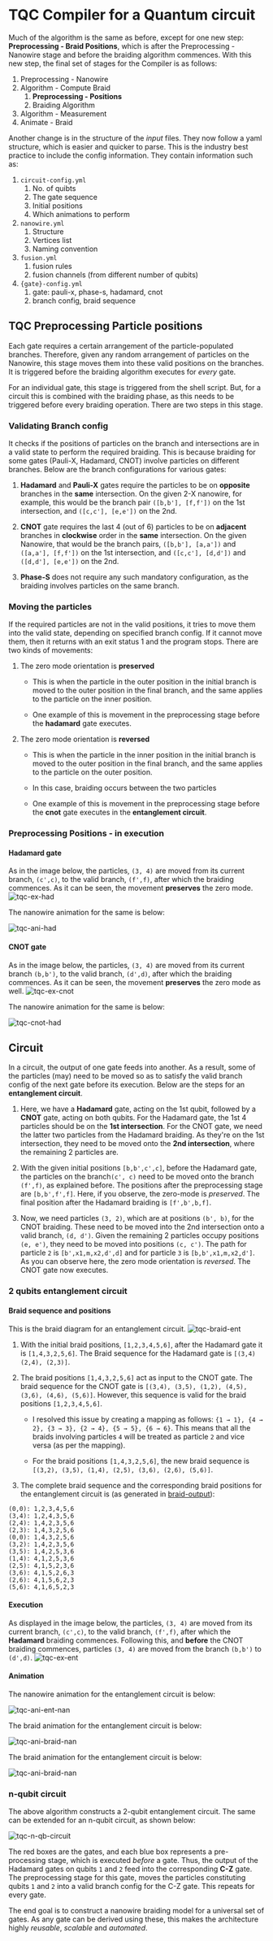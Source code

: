 # TQC Compiler for a Quantum circuit

Much of the algorithm is the same as before, except for one new step: **Preprocessing - Braid Positions**, which is after the Preprocessing - Nanowire stage and before the braiding algorithm commences. With this new step, the final set of stages for the Compiler is as follows:
1. Preprocessing - Nanowire
1. Algorithm - Compute Braid
    1. **Preprocessing - Positions**
    1. Braiding Algorithm
1. Algorithm - Measurement
1. Animate - Braid

Another change is in the structure of the _input_ files. They now follow a yaml structure, which is easier and quicker to parse. This is the industry best practice to include the config information. They contain information such as:
1. `circuit-config.yml`
    1. No. of quibts
    1. The gate sequence
    1. Initial positions
    1. Which animations to perform
1. `nanowire.yml`
    1. Structure
    1. Vertices list
    1. Naming convention
1. `fusion.yml`
    1. fusion rules
    1. fusion channels (from different number of qubits)
1. `{gate}-config.yml`
    1. gate: pauli-x, phase-s, hadamard, cnot
    1. branch config, braid sequence

## TQC Preprocessing Particle positions

Each gate requires a certain arrangement of the particle-populated branches. Therefore, given any random arrangement of particles on the Nanowire, this stage moves them into these valid positions on the branches. It is triggered before the braiding algorithm executes for _every_ gate.

For an individual gate, this stage is triggered from the shell script. But, for a circuit this is combined with the braiding phase, as this needs to be triggered before every braiding operation. There are two steps in this stage.

### Validating Branch config

It checks if the positions of particles on the branch and intersections are in a valid state to perform the required braiding. This is because braiding for some gates (Pauli-X, Hadamard, CNOT) involve particles on different branches. Below are the branch configurations for various gates:

1. **Hadamard** and **Pauli-X** gates require the particles to be on **opposite** branches in the **same** intersection. On the given 2-X nanowire, for example, this would be the branch pair `([b,b'], [f,f'])` on the 1st intersection, and `([c,c'], [e,e'])` on the 2nd.

1. **CNOT** gate requires the last 4 (out of 6) particles to be on **adjacent** branches in **clockwise** order in the **same** intersection. On the given Nanowire, that would be the branch pairs, `([b,b'], [a,a'])` and `([a,a'], [f,f'])` on the 1st intersection, and `([c,c'], [d,d'])` and `([d,d'], [e,e'])` on the 2nd.

1. **Phase-S** does not require any such mandatory configuration, as the braiding involves particles on the same branch.

### Moving the particles

If the required particles are not in the valid positions, it tries to move them into the valid state, depending on specified branch config. If it cannot move them, then it returns with an exit status 1 and the program stops. There are two kinds of movements:

1. The zero mode orientation is **preserved**

    - This is when the particle in the outer position in the initial branch is moved to the outer position in the final branch, and the same applies to the particle on the inner position.

    - One example of this is movement in the preprocessing stage before the **hadamard** gate executes.

1. The zero mode orientation is **reversed**

    - This is when the particle in the inner position in the initial branch is moved to the outer position in the final branch, and the same applies to the particle on the outer position.

    - In this case, braiding occurs between the two particles

    - One example of this is movement in the preprocessing stage before the **cnot** gate executes in the **entanglement circuit**.

### Preprocessing Positions - in execution

#### Hadamard gate

As in the image below, the particles, `(3, 4)` are moved from its current branch, `(c',c)`, to the valid branch, `(f',f)`, after which the braiding commences. As it can be seen, the movement **preserves** the zero mode.
![tqc-ex-had](tqc-execution-hadamard.png)

The nanowire animation for the same is below:

![tqc-ani-had](hadamard-nanowire-table.gif)

#### CNOT gate

As in the image below, the particles, `(3, 4)` are moved from its current branch `(b,b')`, to the valid branch, `(d',d)`, after which the braiding commences. As it can be seen, the movement **preserves** the zero mode as well.
![tqc-ex-cnot](tqc-execution-cnot.png)

The nanowire animation for the same is below:

![tqc-cnot-had](cnot-nanowire-table.gif)

## Circuit

In a circuit, the output of one gate feeds into another. As a result, some of the particles (may) need to be moved so as to satisfy the valid branch config of the next gate before its execution. Below are the steps for an **entanglement circuit**.

1. Here, we have a **Hadamard** gate, acting on the 1st qubit, followed by a **CNOT** gate, acting on both qubits. For the Hadamard gate, the 1st 4 particles should be on the **1st intersection**. For the CNOT gate, we need the latter two particles from the Hadamard braiding. As they're on the 1st intersection, they need to be moved onto the **2nd intersection**, where the remaining 2 particles are.

1. With the given initial positions `[b,b',c',c]`, before the Hadamard gate, the particles on the branch`(c', c)` need to be moved onto the branch `(f',f)`, as explained before. The positions after the preprocessing stage are `[b,b',f',f]`. Here, if you observe, the zero-mode is _preserved_. The final position after the Hadamard braiding is `[f',b',b,f]`.

1. Now, we need particles `(3, 2)`, which are at positions `(b', b)`, for the CNOT braiding. These need to be moved into the 2nd intersection onto a valid branch, `(d, d')`. Given the remaining 2 particles occupy positions `(e, e')`, they need to be moved into positions `(c, c')`. The path for particle `2` is `[b',x1,m,x2,d',d]` and for particle `3` is `[b,b',x1,m,x2,d']`. As you can observe here, the zero mode orientation is _reversed_. The CNOT gate now executes.

### 2 qubits entanglement circuit

#### Braid sequence and positions

This is the braid diagram for an entanglement circuit.
![tqc-braid-ent](braid-entanglement.png)

1. With the initial braid positions, `[1,2,3,4,5,6]`, after the Hadamard gate it is `[1,4,3,2,5,6]`. The Braid sequence for the Hadamard gate is `[(3,4) (2,4), (2,3)]`.

1. The braid positions `[1,4,3,2,5,6]` act as input to the CNOT gate. The braid sequence for the CNOT gate is `[(3,4), (3,5), (1,2), (4,5), (3,6), (4,6), (5,6)]`. However, this sequence is valid for the braid positions `[1,2,3,4,5,6]`.

    - I resolved this issue by creating a mapping as follows: `{1 → 1}, {4 → 2}, {3 → 3}, {2 → 4}, {5 → 5}, {6 → 6}`. This means that all the braids involving particles `4` will be treated as particle `2` and vice versa (as per the mapping).

    - For the braid positions `[1,4,3,2,5,6]`, the new braid sequence is `[(3,2), (3,5), (1,4), (2,5), (3,6), (2,6), (5,6)]`.

1. The complete braid sequence and the corresponding braid positions for the entanglement circuit is (as generated in [braid-output](particle-positions-braid.csv)):
```
(0,0): 1,2,3,4,5,6
(3,4): 1,2,4,3,5,6
(2,4): 1,4,2,3,5,6
(2,3): 1,4,3,2,5,6
(0,0): 1,4,3,2,5,6
(3,2): 1,4,2,3,5,6
(3,5): 1,4,2,5,3,6
(1,4): 4,1,2,5,3,6
(2,5): 4,1,5,2,3,6
(3,6): 4,1,5,2,6,3
(2,6): 4,1,5,6,2,3
(5,6): 4,1,6,5,2,3
```

#### Execution

As displayed in the image below, the particles, `(3, 4)` are moved from its current branch, `(c',c)`, to the valid branch, `(f',f)`, after which the **Hadamard** braiding commences. Following this, and **before** the CNOT braiding commences, particles `(3, 4)` are moved from the branch `(b,b')` to `(d',d)`.
![tqc-ex-ent](tqc-execution-entanglement.png)

#### Animation

The nanowire animation for the entanglement circuit is below:

![tqc-ani-ent-nan](entanglement-nanowire-table.gif)

The braid animation for the entanglement circuit is below:

![tqc-ani-braid-nan](entanglement-braid-table.gif)

The braid animation for the entanglement circuit is below:

![tqc-ani-braid-nan](entanglement-braid-table-label.gif)


### n-qubit circuit

The above algorithm constructs a 2-qubit entanglement circuit. The same can be extended for an n-qubit circuit, as shown below:

![tqc-n-qb-circuit](quantum-circuit.png)

The red boxes are the gates, and each blue box represents a pre-processing stage, which is executed _before_ a gate. Thus, the output of the Hadamard gates on qubits `1` and `2` feed into the corresponding **C-Z** gate. The preprocessing stage for this gate, moves the particles constituting qubits `1` and `2` into a valid branch config for the C-Z gate. This repeats for every gate.

The end goal is to construct a nanowire braiding model for a universal set of gates. As any gate can be derived using these, this makes the architecture highly _reusable_, _scalable_ and _automated_.
